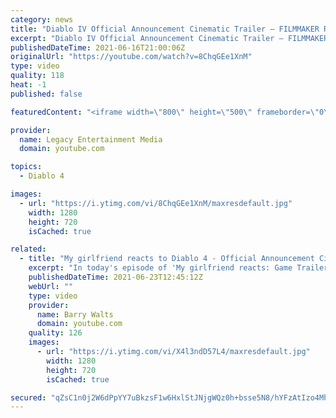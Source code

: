 ```yaml
---
category: news
title: "Diablo IV Official Announcement Cinematic Trailer – FILMMAKER REACTION | REVIEW"
excerpt: "Diablo IV Official Announcement Cinematic Trailer – FILMMAKER REACTION | REVIEW In this video I react to the Diablo IV Official Announcement Cinematic ..."
publishedDateTime: 2021-06-16T21:00:06Z
originalUrl: "https://youtube.com/watch?v=8ChqGEe1XnM"
type: video
quality: 118
heat: -1
published: false

featuredContent: "<iframe width=\"800\" height=\"500\" frameborder=\"0\" src=\"https://www.youtube.com/embed/8ChqGEe1XnM\" allow=\"accelerometer; autoplay; encrypted-media; gyroscope; picture-in-picture\" allowfullscreen></iframe>"

provider:
  name: Legacy Entertainment Media
  domain: youtube.com

topics:
  - Diablo 4

images:
  - url: "https://i.ytimg.com/vi/8ChqGEe1XnM/maxresdefault.jpg"
    width: 1280
    height: 720
    isCached: true

related:
  - title: "My girlfriend reacts to Diablo 4 - Official Announcement Cinematic Trailer for the FIRST time"
    excerpt: "In today's episode of 'My girlfriend reacts: Game Trailer Edition' we take a look at Diablo 4 - Official Announcement Cinematic Trailer | Blizzcon 2019 Watch as ..."
    publishedDateTime: 2021-06-23T12:45:12Z
    webUrl: ""
    type: video
    provider:
      name: Barry Walts
      domain: youtube.com
    quality: 126
    images:
      - url: "https://i.ytimg.com/vi/X4l3ndD57L4/maxresdefault.jpg"
        width: 1280
        height: 720
        isCached: true

secured: "qZsC1n0j2W6dPpYY7uBkzsF1w6HxlStJNjgWQz0h+bsse5N8/hYFzAtIzo4MhfRDTGOx+KLT4avDz9lBl8tjD9bcxI4ZF4jnw2Xk0LAhbQINGC2tX2ZCC81o50paYqzJj1+cmb4zKnneU1e0ThsQlitFU+I8wBQuVjzQHrtr6xVZKs+lMut3Xtiz06NaM6oWPCQ8CcmLmVFzjCQqyERM+37rlxtqzzWGToIsPaCxL07f03QlywnwKXRBLEdLZGXG29J/xk3WGAqPSjz65co3m3Hwu5J7WZ2EzD2ahVX93qKCIb+FJUYf0KpHmwjJbfPlmOpBV8kq/suzzXaQGhPGUBumYuh0hl4tBZwPaxBcEvMJGzkFD797jGTWRybuS543sRTbhb41ispqh5OdtZ89saD756PYEKWCJN6WQUsJIX+n3pTdmI9AAFP7gHEsZ7IP;+MMFb6LGTCt3rk5opF+7fg=="
---
```


